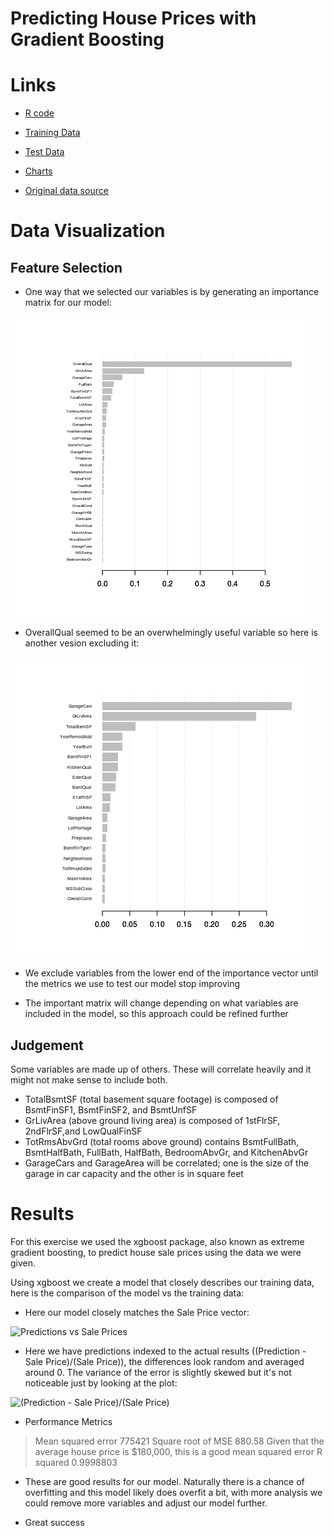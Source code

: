 
# Predicting House Prices with Gradient Boosting #


# Links #

* [R code](https://github.com/szahanov/house_prices_regression/blob/master/house_prices_regression.R)

* [Training Data](https://github.com/szahanov/house_prices_regression/blob/master/train.csv)

* [Test Data](https://github.com/szahanov/house_prices_regression/blob/master/test.csv)

* [Charts](https://github.com/szahanov/house_prices_regression/blob/master/charts/)

* [Original data source](https://www.kaggle.com/c/house-prices-advanced-regression-techniques)


# Data Visualization #

## Feature Selection ##

* One way that we selected our variables is by generating an importance matrix for our model:

![Importance Matrix](https://raw.githubusercontent.com/szahanov/house_prices_regression/master/charts/importance_matrix.png "Importance Matrix")

* OverallQual seemed to be an overwhelmingly useful variable so here is another vesion excluding it:

![Importance Matrix excluding OveralQual](https://raw.githubusercontent.com/szahanov/house_prices_regression/master/charts/importance_matrix_without_overallqual.png "Importance Matrix excluding OveralQual")

* We exclude variables from the lower end of the importance vector until the metrics we use to test our model stop improving

* The important matrix will change depending on what variables are included in the model, so this approach could be refined further


## Judgement ##

Some variables are made up of others. These will correlate heavily and it might not make sense to include both.

* TotalBsmtSF (total basement square footage) is composed of BsmtFinSF1, BsmtFinSF2, and BsmtUnfSF
* GrLivArea (above ground living area) is composed of 1stFlrSF, 2ndFlrSF,and LowQualFinSF
* TotRmsAbvGrd (total rooms above ground) contains BsmtFullBath, BsmtHalfBath, FullBath, HalfBath, BedroomAbvGr, and KitchenAbvGr
* GarageCars and GarageArea will be correlated; one is the size of the garage in car capacity and the other is in square feet



# Results #

For this exercise we used the xgboost package, also known as extreme gradient boosting, to predict house sale prices using the data we were given.

Using xgboost we create a model that closely describes our training data, here is the comparison of the model vs the training data:

* Here our model closely matches the Sale Price vector:

![Predictions vs Sale Prices](https://raw.githubusercontent.com/szahanov/house_prices_regression/master/charts/plot1.png "Predictions vs Sale Prices")

* Here we have predictions indexed to the actual results ((Prediction - Sale Price)/(Sale Price)), the differences look random and averaged around 0. The variance of the error is slightly skewed but it's not noticeable just by looking at the plot:

![(Prediction - Sale Price)/(Sale Price)](https://raw.githubusercontent.com/szahanov/house_prices_regression/master/charts/plot3.png "(Prediction - Sale Price)/(Sale Price)")

* Performance Metrics
>   Mean squared error
>       775421
>   Square root of MSE
>       880.58
>   Given that the average house price is $180,000, this is a good mean squared error
>   R squared
>       0.9998803

* These are good results for our model. Naturally there is a chance of overfitting and this model likely does overfit a bit, with more analysis we could remove more variables and adjust our model further.

* Great success


